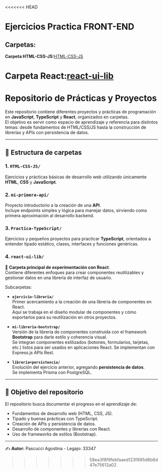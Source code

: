 <<<<<<< HEAD
# Ejercicios Practica FRONT-END
## Carpetas:
**Carpeta HTML-CSS-JS:**[HTML-CSS-JS](https://github.com/agostinapascucci/UTN-DS25-practicas/tree/main/HTML-CSS-JS)

**Carpeta React:**[react-ui-lib](https://github.com/agostinapascucci/UTN-DS25-practicas/tree/main/react-ui-lib)
=======
# Repositorio de Prácticas y Proyectos

Este repositorio contiene diferentes proyectos y prácticas de programación en **JavaScript**, **TypeScript** y **React**, organizados en carpetas.  
El objetivo es servir como espacio de aprendizaje y referencia para distintos temas: desde fundamentos de HTML/CSS/JS hasta la construcción de librerías y APIs con persistencia de datos.

---

## 📂 Estructura de carpetas

### 1. `HTML-CSS-JS/`
Ejercicios y prácticas básicas de desarrollo web utilizando únicamente **HTML**, **CSS** y **JavaScript**.

### 2. `mi-primera-api/`
Proyecto introductorio a la creación de una **API**.  
Incluye endpoints simples y lógica para manejar datos, sirviendo como primera aproximación al desarrollo backend.

### 3. `Practica-TypeScript/`
Ejercicios y pequeños proyectos para practicar **TypeScript**, orientados a entender tipado estático, clases, interfaces y funciones genéricas.

### 4. `react-ui-lib/`
📌 **Carpeta principal de experimentación con React**.  
Contiene diferentes enfoques para crear componentes reutilizables y gestionar datos en una librería de interfaz de usuario.

Subcarpetas:
- **`ejercicio-libreria/`**  
  Primer acercamiento a la creación de una librería de componentes en React.  
  Aquí se trabaja en el diseño modular de componentes y cómo exportarlos para su reutilización en otros proyectos.

- **`mi-libreria-bootstrap/`**  
  Versión de la librería de componentes construida con el framework **Bootstrap** para darle estilo y coherencia visual.  
  Se integran componentes estilizados (botones, formularios, tarjetas, etc.) listos para ser usados en aplicaciones React.
  Se implementan con Express.js APIs Rest.
  
- **`libreria+persistencia/`**  
  Evolución del ejercicio anterior, agregando **persistencia de datos**.  
  Se implementa Prisma con PostgreSQL.

---

## 🚀 Objetivo del repositorio
El repositorio busca documentar el progreso en el aprendizaje de:
- Fundamentos de desarrollo web (HTML, CSS, JS).
- Tipado y buenas prácticas con TypeScript.
- Creación de APIs y persistencia de datos.
- Desarrollo de componentes y librerías con React.
- Uso de frameworks de estilos (Bootstrap).

---

✍️ **Autor:** Pascucci Agostina - Legajo: 33347
>>>>>>> 58ea3f8f9febfaaed123f895d6b6d47e75612a02
